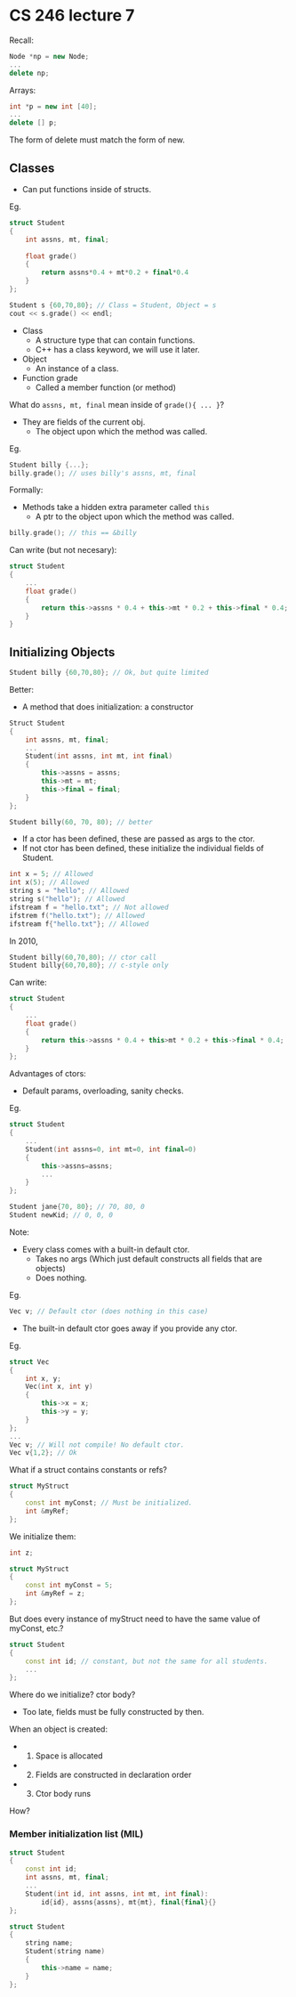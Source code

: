 # CS 246 lecture 7

Recall:

```c++
Node *np = new Node;
...
delete np;
```

Arrays:

```c++
int *p = new int [40];
...
delete [] p;
```

The form of delete must match the form of new.

## Classes
- Can put functions inside of structs.

Eg.

```c++
struct Student
{
    int assns, mt, final;
    
    float grade()
    {
        return assns*0.4 + mt*0.2 + final*0.4
    }
};

Student s {60,70,80}; // Class = Student, Object = s
cout << s.grade() << endl;
```

- Class
    - A structure type that can contain functions.
    - C++ has a class keyword, we will use it later.
- Object
    - An instance of a class.
- Function grade
    - Called a member function (or method)

What do `assns, mt, final` mean inside of `grade(){ ... }`?
- They are fields of the current obj.
    - The object upon which the method was called.
    
Eg.

```c++
Student billy {...};
billy.grade(); // uses billy's assns, mt, final
```

Formally:
- Methods take a hidden extra parameter called `this`
    - A ptr to the object upon which the method was called.
    
```c++
billy.grade(); // this == &billy
```

Can write (but not necesary):

```c++
struct Student
{
    ...
    float grade()
    {
        return this->assns * 0.4 + this->mt * 0.2 + this->final * 0.4;
    }
}
```

## Initializing Objects
```c++
Student billy {60,70,80}; // Ok, but quite limited
```

Better:
- A method that does initialization: a constructor

```c++
Struct Student
{
    int assns, mt, final;
    ...
    Student(int assns, int mt, int final)
    {
        this->assns = assns;
        this->mt = mt;
        this->final = final;
    }
};

Student billy(60, 70, 80); // better
```

- If a ctor has been defined, these are passed as args to the ctor.
- If not ctor has been defined, these initialize the individual fields of Student.

```c++
int x = 5; // Allowed
int x(5); // Allowed
string s = "hello"; // Allowed
string s("hello"); // Allowed
ifstream f = "hello.txt"; // Not allowed
ifstrem f("hello.txt"); // Allowed
ifstream f{"hello.txt"}; // Allowed
```

In 2010,

```c++
Student billy(60,70,80); // ctor call
Student billy{60,70,80}; // c-style only
```

Can write:

```c++
struct Student
{
    ...
    float grade()
    {
        return this->assns * 0.4 + this>mt * 0.2 + this->final * 0.4;
    }
};
```

Advantages of ctors:
- Default params, overloading, sanity checks.

Eg.

```c++
struct Student
{
    ...
    Student(int assns=0, int mt=0, int final=0)
    {
        this->assns=assns;
        ...
    }
};

Student jane{70, 80}; // 70, 80, 0
Student newKid; // 0, 0, 0
```

Note:
- Every class comes with a built-in default ctor.
    - Takes no args (Which just default constructs all fields that are objects)
    - Does nothing.

Eg.

```c++
Vec v; // Default ctor (does nothing in this case)
```
- The built-in default ctor goes away if you provide any ctor.

Eg.

```c++
struct Vec
{
    int x, y;
    Vec(int x, int y)
    {
        this->x = x;
        this->y = y;
    }
};
...
Vec v; // Will not compile! No default ctor.
Vec v{1,2}; // Ok
```

What if a struct contains constants or refs?

```c++
struct MyStruct
{
    const int myConst; // Must be initialized.
    int &myRef;
};
```

We initialize them:

```c++
int z;

struct MyStruct
{
    const int myConst = 5;
    int &myRef = z;
};
```

But does every instance of myStruct need to have the same value of myConst, etc.?

```c++
struct Student
{
    const int id; // constant, but not the same for all students.
    ...
};
```

Where do we initialize? ctor body?
- Too late, fields must be fully constructed by then.

When an object is created:
- 1) Space is allocated
- 2) Fields are constructed in declaration order
- 3) Ctor body runs

How? 

### Member initialization list (MIL)

```c++
struct Student
{
    const int id;
    int assns, mt, final;
    ...
    Student(int id, int assns, int mt, int final): 
        id{id}, assns{assns}, mt{mt}, final{final}{}
};
```

```c++
struct Student
{
    string name;
    Student(string name)
    {
        this->name = name;
    }
};
```